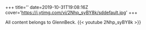 +++
title=''
date=2019-10-31T19:08:16Z
cover='https://i.ytimg.com/vi/2Nhp_syBY8k/sddefault.jpg'
+++

All content belongs to GlennBeck.
{{< youtube 2Nhp_syBY8k >}}
